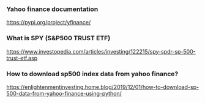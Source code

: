 

### Yahoo finance documentation
https://pypi.org/project/yfinance/


### What is SPY (S&P500 TRUST ETF)
https://www.investopedia.com/articles/investing/122215/spy-spdr-sp-500-trust-etf.asp


### How to download sp500 index data from yahoo finance?
https://enlightenmentinvesting.home.blog/2019/12/01/how-to-download-sp-500-data-from-yahoo-finance-using-python/